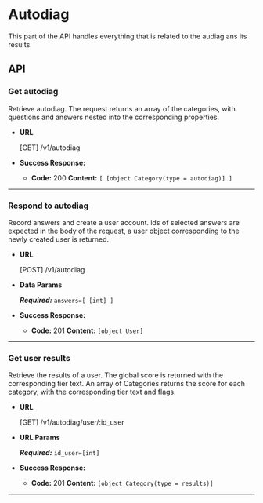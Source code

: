 # Autodiag

This part of the API handles everything that is related to the audiag ans its results.

## API

### Get autodiag

 Retrieve autodiag.
 The request returns an array of the categories, with questions and answers nested into the corresponding properties.

* **URL**

  [GET] /v1/autodiag

* **Success Response:**

  * **Code:** 200
    **Content:** `[ [object Category(type = autodiag)] ]`

---

### Respond to autodiag

 Record answers and create a user account.
 ids of selected answers are expected in the body of the request, a user object corresponding to the newly created user is returned.

* **URL**

  [POST] /v1/autodiag

* **Data Params**

  ***Required:***
   `answers=[ [int] ]`

* **Success Response:**

  * **Code:** 201
    **Content:** `[object User]`

---

### Get user results

 Retrieve the results of a user.
 The global score is returned with the corresponding tier text. An array of Categories returns the score for each category, with the corresponding tier text and flags.

* **URL**

  [GET] /v1/autodiag/user/:id_user

*  **URL Params**

   ***Required:***
   `id_user=[int]`

* **Success Response:**

  * **Code:** 201
    **Content:** `[object Category(type = results)]`

---